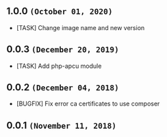 ## 1.0.0 `(October 01, 2020)`
* [TASK]   Change image name and new version

## 0.0.3 `(December 20, 2019)`

* [TASK]   Add php-apcu module

## 0.0.2 `(December 04, 2018)`

* [BUGFIX] Fix error ca certificates to use composer 

## 0.0.1 `(November 11, 2018)`
